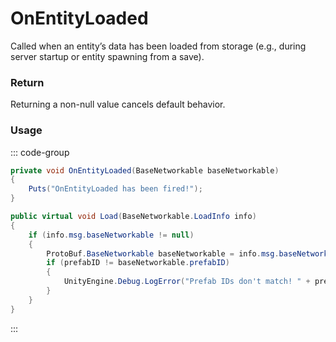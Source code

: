# OnEntityLoaded
<Badge type="info" text="Entity"/><Badge type="danger" text="Carbon Compatible"/><Badge type="warning" text="Oxide Compatible"/>
Called when an entity’s data has been loaded from storage (e.g., during server startup or entity spawning from a save).

### Return
Returning a non-null value cancels default behavior.

### Usage
::: code-group
```csharp [Example]
private void OnEntityLoaded(BaseNetworkable baseNetworkable)
{
	Puts("OnEntityLoaded has been fired!");
}
```
```csharp [Source — Assembly-CSharp @ BaseNetworkable]
public virtual void Load(BaseNetworkable.LoadInfo info)
{
	if (info.msg.baseNetworkable != null)
	{
		ProtoBuf.BaseNetworkable baseNetworkable = info.msg.baseNetworkable;
		if (prefabID != baseNetworkable.prefabID)
		{
			UnityEngine.Debug.LogError("Prefab IDs don't match! " + prefabID + "/" + baseNetworkable.prefabID + " -> " + base.gameObject, base.gameObject);
		}
	}
}

```
:::
